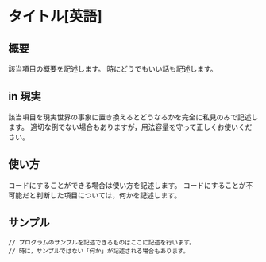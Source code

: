 # タイトル[英語]

## 概要
該当項目の概要を記述します。
時にどうでもいい話も記述します。

## in 現実
該当項目を現実世界の事象に置き換えるとどうなるかを完全に私見のみで記述します。
適切な例でない場合もありますが，用法容量を守って正しくお使いください。

## 使い方
コードにすることができる場合は使い方を記述します。
コードにすることが不可能だと判断した項目については，何かを記述します。

## サンプル
```
// プログラムのサンプルを記述できるものはここに記述を行います。
// 時に，サンプルではない「何か」が記述される場合もあります。
```
